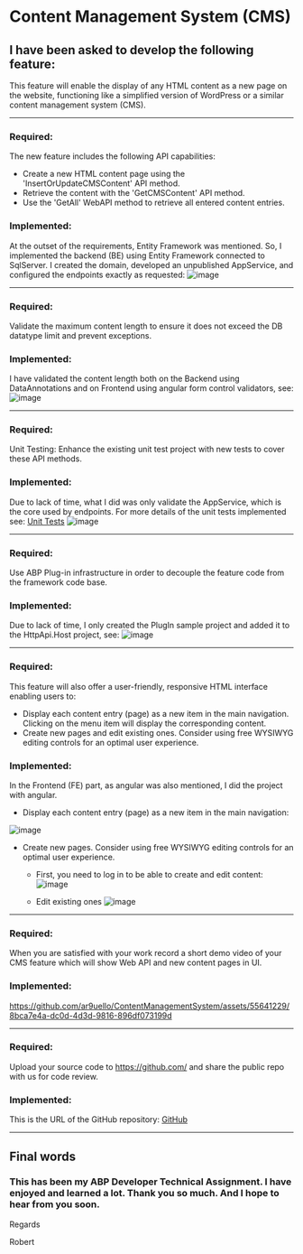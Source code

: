 # Content Management System (CMS)

## I have been asked to develop the following feature:

This feature will enable the display of any HTML content as a new page on the website, functioning like a simplified version of WordPress or a similar content management system (CMS).

---

### Required:
The new feature includes the following API capabilities:
- Create a new HTML content page using the 'InsertOrUpdateCMSContent' API method.
- Retrieve the content with the 'GetCMSContent' API method.
- Use the 'GetAll' WebAPI method to retrieve all entered content entries.

### Implemented:
At the outset of the requirements, Entity Framework was mentioned. So, I implemented the backend (BE) using Entity Framework connected to SqlServer. I created the domain, developed an unpublished AppService, and configured the endpoints exactly as requested:
![image](https://github.com/ar9uello/ContentManagementSystem/assets/55641229/c2cb8e75-69eb-4939-9691-d0b16fc8e182)

---

### Required:
Validate the maximum content length to ensure it does not exceed the DB datatype limit and prevent exceptions.

### Implemented:
I have validated the content length both on the Backend using DataAnnotations and on Frontend using angular form control validators, see:
![image](https://github.com/ar9uello/ContentManagementSystem/assets/55641229/60e46b99-fabb-4e4e-af37-0ca016541036)

---

### Required:
Unit Testing: Enhance the existing unit test project with new tests to cover these API methods.

### Implemented:
Due to lack of time, what I did was only validate the AppService, which is the core used by endpoints.
For more details of the unit tests implemented see: [Unit Tests](https://github.com/ar9uello/ContentManagementSystem/blob/main/aspnet-core/test/ContentManagementSystem.Application.Tests/Samples/SampleAppServiceTests.cs)
![image](https://github.com/ar9uello/ContentManagementSystem/assets/55641229/dce48a8c-4cb1-483d-80cc-a41a065d9475)


---

### Required:
Use ABP Plug-in infrastructure in order to decouple the feature code from the framework code base.

### Implemented:
Due to lack of time, I only created the PlugIn sample project and added it to the HttpApi.Host project, see:
![image](https://github.com/ar9uello/ContentManagementSystem/assets/55641229/ac7536df-d640-45eb-b26d-699424262dc3)

---

### Required:
This feature will also offer a user-friendly, responsive HTML interface enabling users to:
- Display each content entry (page) as a new item in the main navigation. Clicking on the menu item will display the corresponding content.
- Create new pages and edit existing ones. Consider using free WYSIWYG editing controls for an optimal user experience.

### Implemented:
In the Frontend (FE) part, as angular was also mentioned, I did the project with angular.

- Display each content entry (page) as a new item in the main navigation:

![image](https://github.com/ar9uello/ContentManagementSystem/assets/55641229/3ba69f8b-273f-4b7f-8965-24a36598bc5f)

- Create new pages. Consider using free WYSIWYG editing controls for an optimal user experience.
  - First, you need to log in to be able to create and edit content:
![image](https://github.com/ar9uello/ContentManagementSystem/assets/55641229/e12ad0ef-7d98-4370-a8e1-5769f98547eb)

  - Edit existing ones
![image](https://github.com/ar9uello/ContentManagementSystem/assets/55641229/f7d2d0c8-e259-4af3-afa1-a2d80c17283c)

---

### Required:
When you are satisfied with your work record a short demo video of your CMS feature which will show Web API and new content pages in UI.

### Implemented:
https://github.com/ar9uello/ContentManagementSystem/assets/55641229/8bca7e4a-dc0d-4d3d-9816-896df073199d

---

### Required:
Upload your source code to https://github.com/ and share the public repo with us for code review.

### Implemented:
This is the URL of the GitHub repository: [GitHub](https://github.com/ar9uello/ContentManagementSystem)

---

## Final words
### This has been my ABP Developer Technical Assignment. I have enjoyed and learned a lot. Thank you so much. And I hope to hear from you soon.


Regards

Robert



